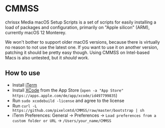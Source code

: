 # CMMSS
chrissx Media macOS Setup Scripts is a set of scripts for easily installing a
load of packages and configuration, primarily on "Apple silicon" (ARM),
currently macOS 12 Monterey.

We won't bother to support older macOS versions, because there is virtually no
reason to not use the latest one. If you want to use it on another version,
patching it should be pretty easy though. Using CMMSS on Intel-based Macs is
also untested, but it _should_ work.

## How to use
* Install [iTerm](https://iterm2.com/downloads/stable/latest)
* Install [XCode](https://apps.apple.com/de/app/xcode/id497799835) from the
App Store (`open -a "App Store" https://apps.apple.com/de/app/xcode/id497799835`)
* Run `sudo xcodebuild -license` and agree to the license
* Run `curl -L https://github.com/pixelcmtd/CMMSS/raw/master/bootstrap | sh`
* iTerm Preferences: General → Preferences →
`Load preferences from a custom folder or URL` → `/Users/your_name/CMMSS`
